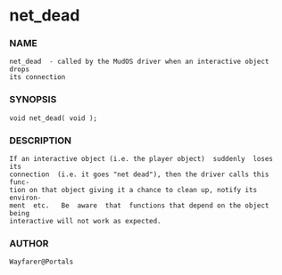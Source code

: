 # net_dead

### NAME

    net_dead  - called by the MudOS driver when an interactive object drops
    its connection

### SYNOPSIS

    void net_dead( void );

### DESCRIPTION

    If an interactive object (i.e. the player object)  suddenly  loses  its
    connection  (i.e. it goes "net dead"), then the driver calls this func‐
    tion on that object giving it a chance to clean up, notify its environ‐
    ment  etc.   Be  aware  that  functions that depend on the object being
    interactive will not work as expected.

### AUTHOR

    Wayfarer@Portals

